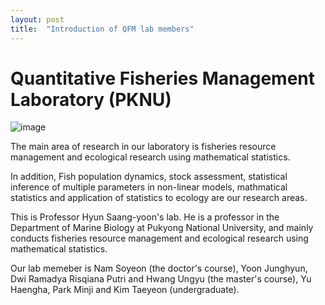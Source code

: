 ```yaml
---
layout: post
title:  "Introduction of QFM lab members"
---
```

# Quantitative Fisheries Management Laboratory (PKNU)

![image](/images/KakaoTalk_20240401_172914139_18.jpg)

The main area of research in our laboratory is fisheries resource management and ecological research using mathematical statistics.

In addition, Fish population dynamics, stock assessment, statistical inference of multiple parameters in non-linear models, mathmatical statistics and application of statistics to ecology are our research areas.

This is Professor Hyun Saang-yoon's lab. He is a professor in the Department of Marine Biology at Pukyong National University, and mainly conducts fisheries resource management and ecological research using mathematical statistics.

Our lab memeber is Nam Soyeon (the doctor's course), Yoon Junghyun, Dwi Ramadya Risqiana Putri and Hwang Ungyu (the master's course), Yu Haengha, Park Minji and Kim Taeyeon (undergraduate).
